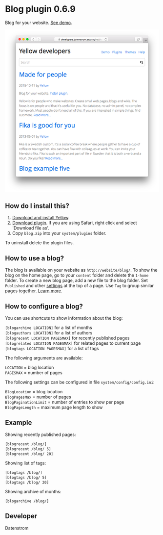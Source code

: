 Blog plugin 0.6.9
=================
Blog for your website. [See demo](https://developers.datenstrom.se/plugins/blog-plugin/).

<p align="center"><img src="blog-screenshot.png?raw=true" alt="Screenshot"></p>

## How do I install this?

1. [Download and install Yellow](https://github.com/datenstrom/yellow/).
2. [Download plugin](https://github.com/datenstrom/yellow-plugins/raw/master/zip/blog.zip). If you are using Safari, right click and select 'Download file as'.
3. Copy `blog.zip` into your `system/plugins` folder.

To uninstall delete the plugin files.

## How to use a blog?

The blog is available on your website as `http://website/blog/`. To show the blog on the home page, go to your `content` folder and delete the `1-home` folder. To create a new blog page, add a new file to the blog folder. Set `Published` and other [settings](https://developers.datenstrom.se/help/markdown-cheat-sheet#settings) at the top of a page. Use `Tag` to group similar pages together. [Learn more](https://developers.datenstrom.se/help/how-to-make-a-blog).

## How to configure a blog?

You can use shortcuts to show information about the blog:

`[blogarchive LOCATION]` for a list of months  
`[blogauthors LOCATION]` for a list of authors  
`[blogrecent LOCATION PAGESMAX]` for recently published pages  
`[blogrelated LOCATION PAGESMAX]` for related pages to current page  
`[blogtags LOCATION PAGESMAX]` for a list of tags  

The following arguments are available:

`LOCATION` = blog location  
`PAGESMAX` = number of pages  

The following settings can be configured in file `system/config/config.ini`:

`BlogLocation` = blog location  
`BlogPagesMax` = number of pages  
`BlogPaginationLimit` = number of entries to show per page  
`BlogPageLength` = maximum page length to show  

## Example

Showing recently published pages:

    [blogrecent /blog/]
    [blogrecent /blog/ 5]
    [blogrecent /blog/ 20]

Showing list of tags:

    [blogtags /blog/]
    [blogtags /blog/ 5]
    [blogtags /blog/ 20]

Showing archive of months:

    [blogarchive /blog/]

## Developer

Datenstrom
